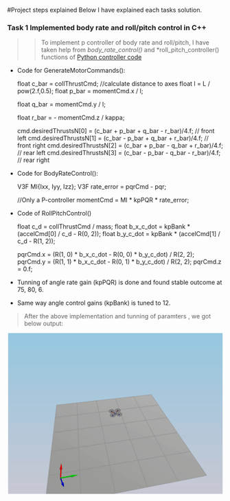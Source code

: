 #Project steps explained 
Below I have explained each tasks solution.
### Task 1 Implemented body rate and roll/pitch control in C++
>> To implement p controller of body rate and roll/pitch, I have taken help from *body_rate_control()* and *roll_pitch_controller() functions of
> [Python controller code](https://github.com/udacity/FCND-Controls/blob/solution/controller.py)

- Code for GenerateMotorCommands(): 

 
    float c_bar = collThrustCmd;
    //calculate distance to axes
    float l = L / pow(2.f,0.5);
    float p_bar = momentCmd.x / l;

    float q_bar = momentCmd.y / l;

    float r_bar = - momentCmd.z / kappa;


    cmd.desiredThrustsN[0] = (c_bar + p_bar + q_bar - r_bar)/4.f; // front left
    cmd.desiredThrustsN[1] = (c_bar - p_bar + q_bar + r_bar)/4.f; // front right
    cmd.desiredThrustsN[2] = (c_bar + p_bar - q_bar + r_bar)/4.f; // rear left
    cmd.desiredThrustsN[3] = (c_bar - p_bar - q_bar - r_bar)/4.f; // rear right
    
- Code for BodyRateControl():


    V3F MI{Ixx, Iyy, Izz};
    V3F rate_error = pqrCmd - pqr;

    //Only a P-controller
    momentCmd = MI * kpPQR * rate_error;

- Code of RollPitchControl()


    float c_d = collThrustCmd / mass;
    float b_x_c_dot = kpBank * (accelCmd[0] / c_d - R(0, 2));
    float b_y_c_dot = kpBank * (accelCmd[1] / c_d - R(1, 2));

    pqrCmd.x = (R(1, 0) * b_x_c_dot - R(0, 0) * b_y_c_dot) / R(2, 2);
    pqrCmd.y = (R(1, 1) * b_x_c_dot - R(0, 1) * b_y_c_dot) / R(2, 2);
    pqrCmd.z = 0.f;
    
- Tunning of angle rate gain (kpPQR) is done and found stable outcome at 75, 80, 6.
- Same way angle control gains (kpBank) is tuned to 12.
> After the above implementation and tunning of paramters , we got below output:
<p align="center">
<img src="animations/scenario1.gif" width="500"/>
</p>